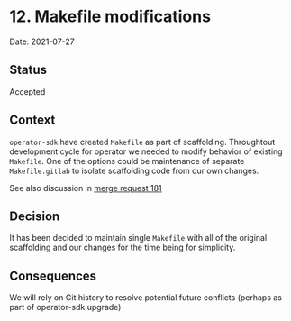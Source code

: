 # 12. Makefile modifications

Date: 2021-07-27

## Status

Accepted

## Context

`operator-sdk` have created `Makefile` as part of scaffolding. Throughtout development cycle for operator we needed to modify
behavior of existing `Makefile`. One of the options could be maintenance of separate `Makefile.gitlab` to isolate scaffolding code from our own changes.

See also discussion in [merge request 181](https://gitlab.com/gitlab-org/cloud-native/gitlab-operator/-/merge_requests/181#note_635709947)

## Decision

It has been decided to maintain single `Makefile` with all of the original scaffolding and our changes for the time being for simplicity.

## Consequences

We will rely on Git history to resolve potential future conflicts (perhaps as part of operator-sdk upgrade)
